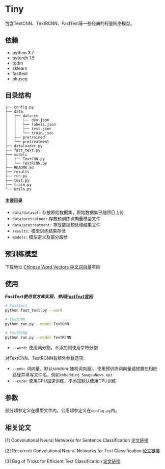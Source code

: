 # Tiny

包含TextCNN、TextRCNN、FastText等一些经典的轻量网络模型。



## 依赖

- python 3.7
- pytorch 1.5
- tqdm
- sklearn
- fasttext
- pkuseg



## 目录结构

```
├── config.py
├── data
│   ├── dataset
│   │   ├── dev.json
│   │   ├── labels.json
│   │   ├── test.json
│   │   └── train.json
│   ├── pretrained
│   └── pretreatment
├── dataloader.py
├── fast_text.py
├── models
│   ├── TextCNN.py
│   └── TextRCNN.py
├── README.md
├── results
├── run.py
├── test.py
├── train.py
└── utils.py
```

#### 主要目录

- `data/dataset:` 存放原始数据集，原始数据集已随项目上传
- `data/pretrained:` 存放预训练词向量模型文件
- `data/pretreatment:` 存放数据预处理结果文件
- `results:` 模型训练结果存储
- `models:` 模型定义及部分超参



## 预训练模型

下载地址 [Chinese Word Vectors 中文词向量](https://github.com/Embedding/Chinese-Word-Vectors)项目



## 使用

***FastText使用官方库实现，参阅[FastText官网](https://fasttext.cc/)***

```bash
# FastText
python fast_text.py --word

# TextCNN
python run.py --model TextCNN

# TextRCNN
python run.py --model TextRCNN
```

- `--word:` 使用词分割，不添加则使用字符分割

对TextCNN、TextRCNN有额外参数选项:

- `--emb:` 词向量，默认random(随机词向量)，使用预训练词向量请放置在相应路径并填写文件名，例如`embedding_SougouNews.npz`
- `--cuda:` 使用GPU加速训练，不添加默认使用CPU训练



## 参数

部分超参定义在模型文件内，公用超参定义在`config.py`内。



## 相关论文

[1] Convolutional Neural Networks for Sentence Classification [论文链接](https://arxiv.org/pdf/1408.5882.pdf)

[2] Recurrent Convolutional Neural Networks for Text Classification [论文链接](http://www.nlpr.ia.ac.cn/cip/~liukang/liukangPageFile/Recurrent%20Convolutional%20Neural%20Networks%20for%20Text%20Classification.pdf)

[3] Bag of Tricks for Efficient Text Classification [论文链接](https://arxiv.org/pdf/1607.01759.pdf)